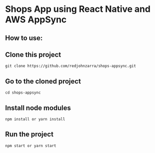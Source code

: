 Shops App using React Native and AWS AppSync
============================================

How to use:
-----------

Clone this project
------------------
```
git clone https://github.com/redjohnzarra/shops-appsync.git
```
Go to the cloned project
------------------------
```
cd shops-appsync
```
Install node modules
--------------------
```
npm install or yarn install
```
Run the project
---------------
```
npm start or yarn start
```
